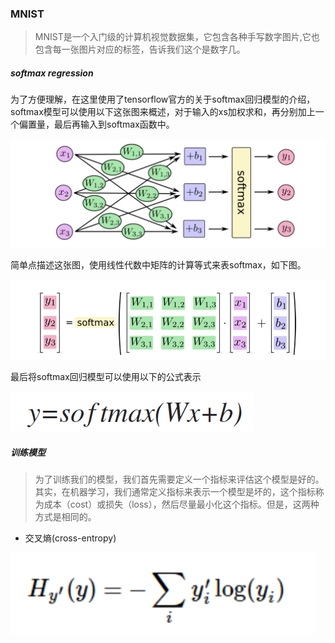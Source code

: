 ### MNIST

>MNIST是一个入门级的计算机视觉数据集，它包含各种手写数字图片,它也包含每一张图片对应的标签，告诉我们这个是数字几。


##### softmax regression

为了方便理解，在这里使用了tensorflow官方的关于softmax回归模型的介绍，
softmax模型可以使用以下这张图来概述，对于输入的xs加权求和，再分别加上一个偏置量，最后再输入到softmax函数中。

![image](../../../../file/softmax1.png)

简单点描述这张图，使用线性代数中矩阵的计算等式来表softmax，如下图。

![image](../../../../file/softmax2.png)

最后将softmax回归模型可以使用以下的公式表示

![image](../../../../file/softmax3.png)

##### 训练模型

>为了训练我们的模型，我们首先需要定义一个指标来评估这个模型是好的。其实，在机器学习，我们通常定义指标来表示一个模型是坏的，这个指标称为成本（cost）或损失（loss），然后尽量最小化这个指标。但是，这两种方式是相同的。

* 交叉熵(cross-entropy)

![image](../../../../file/cross-entropy.png)






